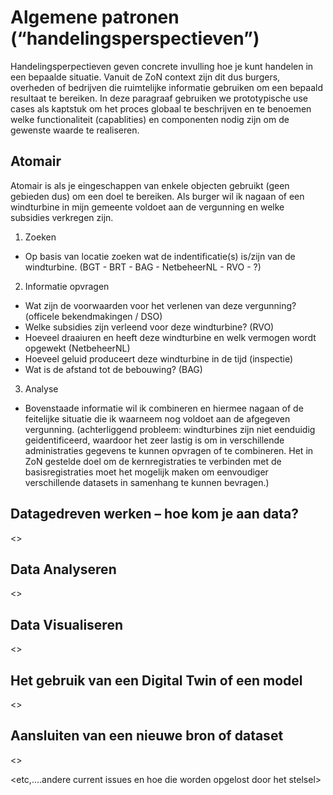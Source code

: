 # Algemene patronen (“handelingsperspectieven”) 
Handelingsperpectieven geven concrete invulling hoe je kunt handelen in een bepaalde situatie. Vanuit de ZoN context zijn dit dus burgers, overheden of bedrijven die ruimtelijke informatie gebruiken om een bepaald resultaat te bereiken. In deze paragraaf gebruiken we prototypische use cases als kaptstuk om het proces globaal te beschrijven en te benoemen welke functionaliteit (capablities) en componenten nodig zijn om de gewenste waarde te realiseren.

## Atomair
Atomair is als je eingeschappen van enkele objecten gebruikt (geen gebieden dus) om een doel te bereiken.
Als burger wil ik nagaan of een windturbine in mijn gemeente voldoet aan de vergunning en welke subsidies verkregen zijn.
1) Zoeken
  - Op basis van locatie zoeken wat de indentificatie(s) is/zijn van de windturbine. (BGT - BRT - BAG - NetbeheerNL - RVO - ?)
2) Informatie opvragen
  - Wat zijn de voorwaarden voor het verlenen van deze vergunning? (officele bekendmakingen / DSO)
  - Welke subsidies zijn verleend voor deze windturbine? (RVO)
  - Hoeveel draaiuren en heeft deze windturbine en welk vermogen wordt opgewekt (NetbeheerNL)
  - Hoeveel geluid produceert deze windturbine in de tijd (inspectie)
  - Wat is de afstand tot de bebouwing? (BAG)
3) Analyse
- Bovenstaade informatie wil ik combineren en hiermee nagaan of de feitelijke situatie die ik waarneem nog voldoet aan de afgegeven vergunning.
(achterliggend probleem: windturbines zijn niet eenduidig geidentificeerd, waardoor het zeer lastig is om in verschillende administraties gegevens te kunnen opvragen of te combineren. Het in ZoN gestelde doel om de kernregistraties te verbinden met de basisregistraties moet het mogelijk maken om eenvoudiger verschillende datasets in samenhang te kunnen bevragen.)


## Datagedreven werken – hoe kom je aan data?
<>
## Data Analyseren
<>
## Data Visualiseren
<>
## Het gebruik van een Digital Twin of een model
<>
## Aansluiten van een nieuwe bron of dataset
<>



<etc,....andere current issues en hoe die worden opgelost door het stelsel>


